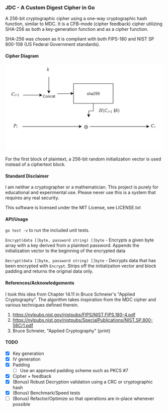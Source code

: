 ### JDC - A Custom Digest Cipher in Go

A 256-bit cryptographic cipher using a one-way cryptographic hash function, similar to MDC. It is a CFB-mode (cipher feedback) cipher utilizing SHA-256 as both a key-generation function and as a cipher function.

SHA-256 was chosen as it is compliant with both FIPS-180 and NIST SP 800-108 (US Federal Government standards).

#### Cipher Diagram

![](images/diagram.jpg)

For the first block of plaintext, a 256-bit random initialization vector is used instead of a ciphertext block.

#### Standard Disclaimer
I am neither a cryptographer or a mathematician. This project is purely for educational and experimental use. Please never use this is a system that requires any real security.

This software is licensed under the MIT License, see LICENSE.txt

#### API/Usage
`go test -v` to run the included unit tests.

`Encrypt(data []byte, password string) []byte` - Encrypts a given byte array with a key derived from a plaintext password. Appends the initialization vector to the beginning of the encrypted data

`Decrypt(data []byte, password string) []byte` - Decrypts data that has been encrypted with `Encrypt`. Strips off the initialization vector and block padding and returns the original data only.

#### References/Acknowledgements
I took this idea from Chapter 14.11 in Bruce Schneier's "Applied Cryptography". The algorithm takes inspiration from the MDC cipher and various techniques defined therein.

1. https://nvlpubs.nist.gov/nistpubs/FIPS/NIST.FIPS.180-4.pdf
2. https://nvlpubs.nist.gov/nistpubs/SpecialPublications/NIST.SP.800-56Cr1.pdf
3. Bruce Schneier, "Applied Cryptography" (print)


#### TODO
- [x] Key generation
- [x] IV generation
- [x] Padding
    - [ ] Use an approved padding scheme such as PKCS #7
- [x] Cipher + feedback
- [x] (Bonus) Robust Decryption validation using a CRC or cryptographic hash 
- [x] (Bonus) Benchmark/Speed tests
- [ ] (Bonus) Refactor/Optimize so that operations are in-place whenever possible
